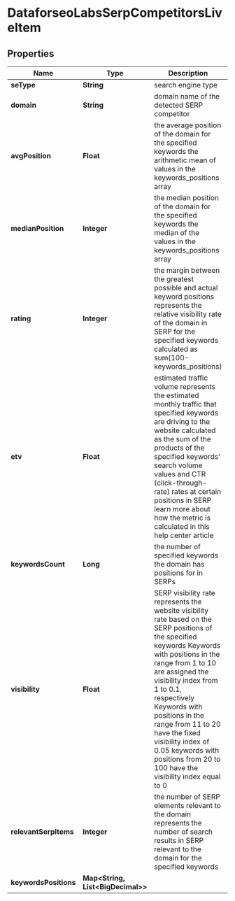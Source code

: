 

# DataforseoLabsSerpCompetitorsLiveItem


## Properties

| Name | Type | Description | Notes |
|------------ | ------------- | ------------- | -------------|
|**seType** | **String** | search engine type |  [optional] |
|**domain** | **String** | domain name of the detected SERP competitor |  [optional] |
|**avgPosition** | **Float** | the average position of the domain for the specified keywords the arithmetic mean of values in the keywords_positions array |  [optional] |
|**medianPosition** | **Integer** | the median position of the domain for the specified keywords the median of the values in the keywords_positions array |  [optional] |
|**rating** | **Integer** | the margin between the greatest possible and actual keyword positions represents the relative visibility rate of the domain in SERP for the specified keywords calculated as sum(100-keywords_positions) |  [optional] |
|**etv** | **Float** | estimated traffic volume represents the estimated monthly traffic that specified keywords are driving to the website calculated as the sum of the products of the specified keywords’ search volume values and CTR (click-through-rate) rates at certain positions in SERP learn more about how the metric is calculated in this help center article |  [optional] |
|**keywordsCount** | **Long** | the number of specified keywords the domain has positions for in SERPs |  [optional] |
|**visibility** | **Float** | SERP visibility rate represents the website visibility rate based on the SERP positions of the specified keywords Keywords with positions in the range from 1 to 10 are assigned the visibility index from 1 to 0.1, respectively Keywords with positions in the range from 11 to 20 have the fixed visibility index of 0.05 keywords with positions from 20 to 100 have the visibility index equal to 0 |  [optional] |
|**relevantSerpItems** | **Integer** | the number of SERP elements relevant to the domain represents the number of search results in SERP relevant to the domain for the specified keywords |  [optional] |
|**keywordsPositions** | **Map&lt;String, List&lt;BigDecimal&gt;&gt;** |  |  [optional] |



